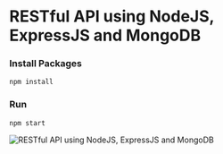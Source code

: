 # RESTful API using NodeJS, ExpressJS and MongoDB
### Install Packages
```
npm install
```

### Run
```
npm start
```

![RESTful API using NodeJS, ExpressJS and MongoDB](https://user-images.githubusercontent.com/71955262/193645057-79821ec2-0169-4097-a2f0-2ca1dca1b3a0.png)
